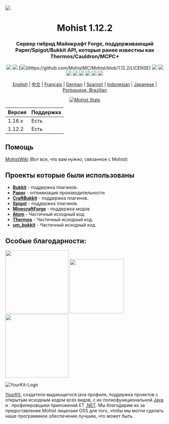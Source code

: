 <img src="https://i.loli.net/2020/09/06/lQscneqbV8Hptxz.png">

<div align="center">
  <h1>Mohist 1.12.2</h1>

### Сервер гибрид Майнкрафт Forge, поддерживающий Paper/Spigot/Bukkit API, которые ранее известны как Thermos/Cauldron/MCPC+

[![](https://img.shields.io/jenkins/build?jobUrl=https%3A%2F%2Fci.codemc.io%2Fjob%2FMohistMC%2Fjob%2FMohist-1.12.2)](https://ci.codemc.io/job/MohistMC/job/Mohist-1.12.2)
[![](https://img.shields.io/github/stars/MohistMC/Mohist.svg?label=Stars&logo=github)](https://github.com/MohistMC/Mohist/stargazers)
[![](https://img.shields.io/github/license/MohistMC/Mohist?)](https://github.com/MohistMC/Mohist/blob/1.12.2/LICENSE)
[![](https://img.shields.io/badge/Forge-1.12.2--14.23.5.2855-brightgreen.svg?colorB=26303d&logo=Conda-Forge)](http://files.minecraftforge.net/maven/net/minecraftforge/forge/index_1.12.2.html)
[![](https://img.shields.io/badge/Paper-1.12.2-brightgreen.svg?colorB=DC3340)](https://papermc.io/downloads#Paper-1.12)
[![](https://img.shields.io/badge/AdoptOpenJDK-8u252-brightgreen.svg?colorB=469C00&logo=java)](https://adoptopenjdk.net/?variant=openjdk8&jvmVariant=hotspot)
[![](https://img.shields.io/badge/Gradle-4.10.3-brightgreen.svg?colorB=469C00&logo=gradle)](https://docs.gradle.org/4.10.3/release-notes.html)
[![](https://img.shields.io/bstats/servers/6762?label=bStats)](https://bstats.org/plugin/server-implementation/Mohist/6762)
[![](https://badges.crowdin.net/mohist/localized.svg)](https://crowdin.com/project/mohist)
[![](https://img.shields.io/discord/311256119005937665.svg?color=%237289da&label=Discord&logo=discord&logoColor=%237289da)](https://discord.gg/ZgXjHGd)
[![](https://img.shields.io/badge/Patreon-Support-orange.svg?logo=Patreon)](https://www.patreon.com/mohist)

<a href="https://github.com/MohistMC/Mohist/blob/1.12.2/readme/README.md">English</a> | <a href="https://github.com/MohistMC/Mohist/blob/1.12.2/readme/README-zh.md">中文</a> | <a href="https://github.com/MohistMC/Mohist/blob/1.12.2/readme/README-fr.md">Français</a> | <a href="https://github.com/MohistMC/Mohist/blob/1.12.2/readme/README-de.md">German</a> | <a href="https://github.com/MohistMC/Mohist/blob/1.12.2/readme/README-es.md">Spanish</a> | <a href="https://github.com/MohistMC/Mohist/blob/1.12.2/readme/README-in.md">Indonesian</a> | <a href="https://github.com/MohistMC/Mohist/blob/1.12.2/readme/README-jp.md">Japanese</a> | <a href="https://github.com/MohistMC/Mohist/blob/1.12.2/readme/README-pt-BR.md">Portuguese, Brazilian</a>

[![Mohist Stats](https://bstats.org/signatures/server-implementation/Mohist.svg)](https://bstats.org/plugin/server-implementation/Mohist/6762)
</div>

| Версия  | Поддержка |
| ------------- | ------------- |
| 1.16.x  | Есть  |
| 1.12.2  | Есть  |
      
Помощь
------

[MohistWiki](https://wiki.mohistmc.com/) (Вот все, что вам нужно, связанное с Mohist)

Проекты которые были использованы
------
* [**Bukkit**](https://hub.spigotmc.org/stash/scm/spigot/bukkit.git) - поддержка плагинов.
* [**Paper**](https://github.com/PaperMC/Paper.git) - оптимизация производительности
* [**CraftBukkit**](https://hub.spigotmc.org/stash/scm/spigot/craftbukkit.git) - поддержка плагинов.
* [**Spigot**](https://hub.spigotmc.org/stash/scm/spigot/spigot.git) - поддержка плагинов.
* [**MinecraftForge**](https://github.com/MinecraftForge/MinecraftForge.git) - поддержка модов
* [**Atom**](https://gitlab.com/divinecode/atom/Atom.git) - Частичный исходный код.
* [**Thermos**](https://github.com/CyberdyneCC/Thermos.git) - Частичный исходный код.
* [**um_bukkit**](https://github.com/TechCatOther/um_bukkit.git) - Частичный исходный код.

Особые благодарности:
-------------
<a href="https://serverjars.com/"><img src="https://serverjars.com/assets/img/logo_white.svg" width="200"></a>
<a href="https://ci.codemc.io/"><img src="https://i.loli.net/2020/03/11/YNicj3PLkU5BZJT.png" width="172"></a>
<a href="https://www.bisecthosting.com/mohistmc"><img src="https://cdn.discordapp.com/attachments/303673296929685504/709610584680955944/Asset_5.png" width="200"></a>

![YourKit-Logo](https://www.yourkit.com/images/yklogo.png)

[YourKit](http://www.yourkit.com/), создатели выдающегося java профиля, поддержка проектов с открытым исходным кодом всех видов, с их полнофункциональной [Java](https://www.yourkit.com/java/profiler/index.jsp) и . профилировщики приложений ET [.NET](https://www.yourkit.com/.net/profiler/index.jsp). Мы благодарим их за предоставление Mohist лицензии OSS для того, чтобы мы могли сделать наше программное обеспечение лучшим, что может быть.
